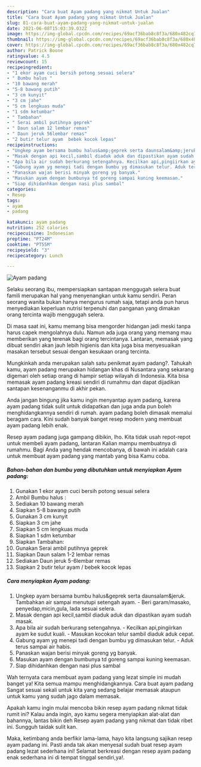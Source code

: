 ```yaml
---
description: "Cara buat Ayam padang yang nikmat Untuk Jualan"
title: "Cara buat Ayam padang yang nikmat Untuk Jualan"
slug: 81-cara-buat-ayam-padang-yang-nikmat-untuk-jualan
date: 2021-06-08T15:03:39.032Z
image: https://img-global.cpcdn.com/recipes/69acf36bab8c8f3a/680x482cq70/ayam-padang-foto-resep-utama.jpg
thumbnail: https://img-global.cpcdn.com/recipes/69acf36bab8c8f3a/680x482cq70/ayam-padang-foto-resep-utama.jpg
cover: https://img-global.cpcdn.com/recipes/69acf36bab8c8f3a/680x482cq70/ayam-padang-foto-resep-utama.jpg
author: Patrick Boone
ratingvalue: 4.5
reviewcount: 15
recipeingredient:
- "1 ekor ayam cuci bersih potong sesuai selera"
- " Bumbu halus "
- "10 bawang merah"
- "5-8 bawang putih"
- "3 cm kunyit"
- "3 cm jahe"
- "5 cm lengkuas muda"
- "1 sdm ketumbar"
- " Tambahan"
- " Serai ambil putihnya geprek"
- " Daun salam 12 lembar remas"
- " Daun jeruk 56lembar remas"
- "2 butir telur ayam  bebek kocok lepas"
recipeinstructions:
- "Ungkep ayam bersama bumbu halus&amp;geprek serta daunsalam&amp;jeruk. Tambahkan air sampai menutupi setengah ayam. Beri garam/masako, penyedap,micin,gula, lada sesuai selera."
- "Masak dengan api kecil,sambil diaduk aduk dan dipastikan ayam sudah masak."
- "Apa bila air sudah berkurang setengahnya. Kecilkan api,pingiirkan ayam ke sudut kuali. Masukan kocokan telur sambil diaduk aduk cepat."
- "Gabung ayam yg menepi tadi dengan bumbu yg dimasukan telur. Aduk terus sampai air habis."
- "Panaskan wajan berisi minyak goreng yg banyak."
- "Masukan ayam dengan bumbunya td goreng sampai kuning keemasan."
- "Siap dihidanhkan dengan nasi plus sambal"
categories:
- Resep
tags:
- ayam
- padang

katakunci: ayam padang 
nutrition: 252 calories
recipecuisine: Indonesian
preptime: "PT24M"
cooktime: "PT55M"
recipeyield: "3"
recipecategory: Lunch

---
```



![Ayam padang](https://img-global.cpcdn.com/recipes/69acf36bab8c8f3a/680x482cq70/ayam-padang-foto-resep-utama.jpg)

Selaku seorang ibu, mempersiapkan santapan menggugah selera buat famili merupakan hal yang menyenangkan untuk kamu sendiri. Peran seorang  wanita bukan hanya mengurus rumah saja, tetapi anda pun harus menyediakan keperluan nutrisi terpenuhi dan panganan yang dimakan orang tercinta wajib menggugah selera.

Di masa  saat ini, kamu memang bisa mengorder hidangan jadi meski tanpa harus capek mengolahnya dulu. Namun ada juga orang yang memang mau memberikan yang terenak bagi orang tercintanya. Lantaran, memasak yang dibuat sendiri akan jauh lebih higienis dan kita juga bisa menyesuaikan masakan tersebut sesuai dengan kesukaan orang tercinta. 



Mungkinkah anda merupakan salah satu penikmat ayam padang?. Tahukah kamu, ayam padang merupakan hidangan khas di Nusantara yang sekarang digemari oleh setiap orang di hampir setiap wilayah di Indonesia. Kita bisa memasak ayam padang kreasi sendiri di rumahmu dan dapat dijadikan santapan kesenanganmu di akhir pekan.

Anda jangan bingung jika kamu ingin menyantap ayam padang, karena ayam padang tidak sulit untuk didapatkan dan juga anda pun boleh menghidangkannya sendiri di rumah. ayam padang boleh dimasak memalui beragam cara. Kini sudah banyak banget resep modern yang membuat ayam padang lebih enak.

Resep ayam padang juga gampang dibikin, lho. Kita tidak usah repot-repot untuk membeli ayam padang, lantaran Kalian mampu membuatnya di rumahmu. Bagi Anda yang hendak mencobanya, di bawah ini adalah cara untuk membuat ayam padang yang mantab yang bisa Kamu coba.

<!--inarticleads1-->

##### Bahan-bahan dan bumbu yang dibutuhkan untuk menyiapkan Ayam padang:

1. Gunakan 1 ekor ayam cuci bersih potong sesuai selera
1. Ambil  Bumbu halus :
1. Sediakan 10 bawang merah
1. Siapkan 5-8 bawang putih
1. Gunakan 3 cm kunyit
1. Siapkan 3 cm jahe
1. Siapkan 5 cm lengkuas muda
1. Siapkan 1 sdm ketumbar
1. Siapkan  Tambahan:
1. Gunakan  Serai ambil putihnya geprek
1. Siapkan  Daun salam 1-2 lembar remas
1. Sediakan  Daun jeruk 5-6lembar remas
1. Siapkan 2 butir telur ayam / bebek kocok lepas




<!--inarticleads2-->

##### Cara menyiapkan Ayam padang:

1. Ungkep ayam bersama bumbu halus&amp;geprek serta daunsalam&amp;jeruk. Tambahkan air sampai menutupi setengah ayam. - Beri garam/masako, penyedap,micin,gula, lada sesuai selera.
1. Masak dengan api kecil,sambil diaduk aduk dan dipastikan ayam sudah masak.
1. Apa bila air sudah berkurang setengahnya. - Kecilkan api,pingiirkan ayam ke sudut kuali. - Masukan kocokan telur sambil diaduk aduk cepat.
1. Gabung ayam yg menepi tadi dengan bumbu yg dimasukan telur. - Aduk terus sampai air habis.
1. Panaskan wajan berisi minyak goreng yg banyak.
1. Masukan ayam dengan bumbunya td goreng sampai kuning keemasan.
1. Siap dihidanhkan dengan nasi plus sambal




Wah ternyata cara membuat ayam padang yang lezat simple ini mudah banget ya! Kita semua mampu menghidangkannya. Cara buat ayam padang Sangat sesuai sekali untuk kita yang sedang belajar memasak ataupun untuk kamu yang sudah jago dalam memasak.

Apakah kamu ingin mulai mencoba bikin resep ayam padang nikmat tidak rumit ini? Kalau anda ingin, ayo kamu segera menyiapkan alat-alat dan bahannya, lantas bikin deh Resep ayam padang yang nikmat dan tidak ribet ini. Sungguh taidak sulit kan. 

Maka, ketimbang anda berfikir lama-lama, hayo kita langsung sajikan resep ayam padang ini. Pasti anda tak akan menyesal sudah buat resep ayam padang lezat sederhana ini! Selamat berkreasi dengan resep ayam padang enak sederhana ini di tempat tinggal sendiri,ya!.

